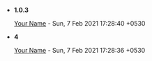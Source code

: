 
* __1.0.3__

    [Your Name](mailto:you@example.com) - Sun, 7 Feb 2021 17:28:40 +0530

* __4__

    [Your Name](mailto:you@example.com) - Sun, 7 Feb 2021 17:28:36 +0530


